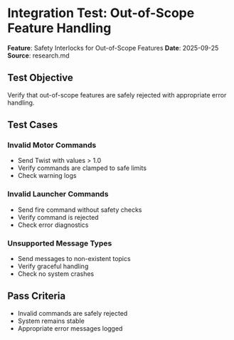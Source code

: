 # Integration Test: Out-of-Scope Feature Handling

**Feature**: Safety Interlocks for Out-of-Scope Features
**Date**: 2025-09-25
**Source**: research.md

## Test Objective

Verify that out-of-scope features are safely rejected with appropriate error handling.

## Test Cases

### Invalid Motor Commands

- Send Twist with values > 1.0
- Verify commands are clamped to safe limits
- Check warning logs

### Invalid Launcher Commands

- Send fire command without safety checks
- Verify command is rejected
- Check error diagnostics

### Unsupported Message Types

- Send messages to non-existent topics
- Verify graceful handling
- Check no system crashes

## Pass Criteria

- Invalid commands are safely rejected
- System remains stable
- Appropriate error messages logged